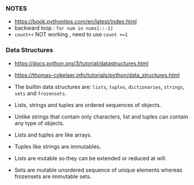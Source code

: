 ### NOTES
- https://book.pythontips.com/en/latest/index.html
- backward loop : ```for num in nums[::-1]```
- ```count++``` NOT working , need to use ```count +=1```

### Data Structures
- https://docs.python.org/3/tutorial/datastructures.html
- https://thomas-cokelaer.info/tutorials/python/data_structures.html
- The builtin data structures are: ```lists```, ```tuples```, ```dictionaries```, ```strings```, ```sets``` and ```frozensets```.

- Lists, strings and tuples are ordered sequences of objects. 
- Unlike strings that contain only characters, list and tuples can contain any type of objects. 
- Lists and tuples are like arrays. 
- Tuples like strings are immutables. 
- Lists are mutable so they can be extended or reduced at will. 
- Sets are mutable unordered sequence of unique elements whereas frozensets are immutable sets.